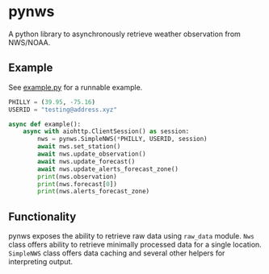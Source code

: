 # pynws

A python library to asynchronously retrieve weather observation from NWS/NOAA.

## Example
See [example.py](example.py) for a runnable example.
```python
PHILLY = (39.95, -75.16)
USERID = "testing@address.xyz"

async def example():
    async with aiohttp.ClientSession() as session:
        nws = pynws.SimpleNWS(*PHILLY, USERID, session)
        await nws.set_station()
        await nws.update_observation()
        await nws.update_forecast()
        await nws.update_alerts_forecast_zone()
        print(nws.observation)
        print(nws.forecast[0])
        print(nws.alerts_forecast_zone)
```

## Functionality
pynws exposes the ability to retrieve raw data using `raw_data` module. `Nws` class offers ability to retrieve minimally processed data for a single location.  `SimpleNWS` class offers data caching and several other helpers for interpreting output.
